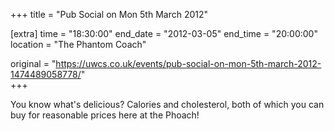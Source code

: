 +++
title = "Pub Social on Mon 5th March 2012"

[extra]
time = "18:30:00"
end_date = "2012-03-05"
end_time = "20:00:00"
location = "The Phantom Coach"

original = "https://uwcs.co.uk/events/pub-social-on-mon-5th-march-2012-1474489058778/"    
+++

You know what's delicious? Calories and cholesterol, both of which you can buy for reasonable prices here at the Phoach\!

